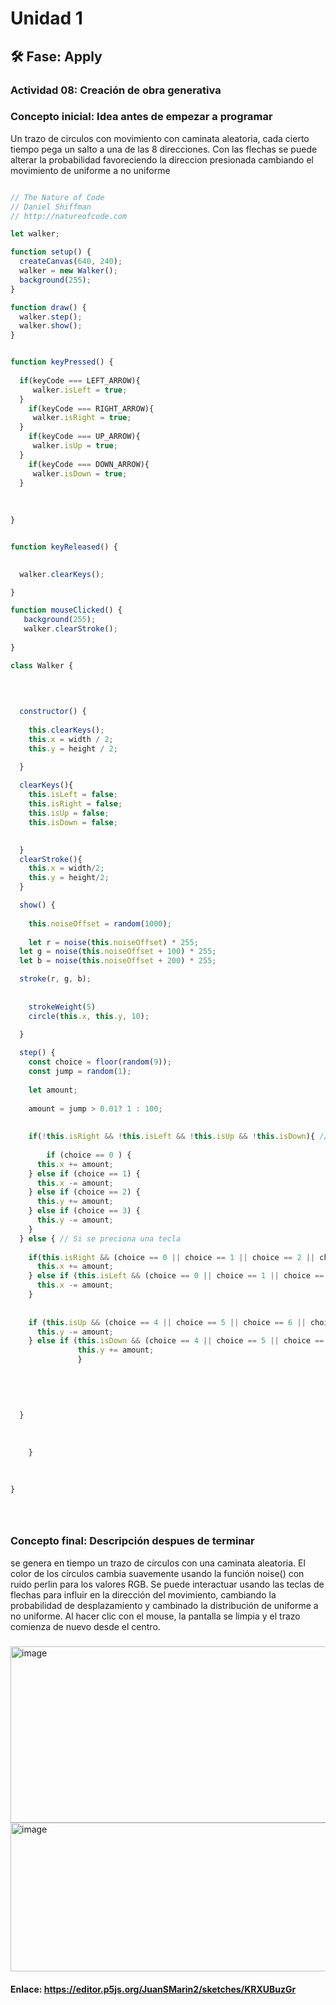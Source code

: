# Unidad 1

## 🛠 Fase: Apply

### Actividad 08: Creación de obra generativa
### Concepto inicial: Idea antes de empezar a programar
Un trazo de circulos con movimiento con caminata aleatoria, cada cierto tiempo pega un salto a una de las 8 direcciones. Con las flechas se puede alterar la probabilidad favoreciendo la direccion presionada cambiando el movimiento de uniforme a no uniforme

``` js

// The Nature of Code
// Daniel Shiffman
// http://natureofcode.com

let walker;

function setup() {
  createCanvas(640, 240);
  walker = new Walker();
  background(255);
}

function draw() {
  walker.step();
  walker.show();
}


function keyPressed() {
  
  if(keyCode === LEFT_ARROW){
     walker.isLeft = true;
  } 
    if(keyCode === RIGHT_ARROW){
     walker.isRight = true;
  } 
    if(keyCode === UP_ARROW){
     walker.isUp = true;
  } 
    if(keyCode === DOWN_ARROW){
     walker.isDown = true;
  } 
  
  
  
}


function keyReleased() {

  
  walker.clearKeys();

}

function mouseClicked() {
   background(255);
   walker.clearStroke();
  
}

class Walker {
  

  
  
  constructor() { 
    
    this.clearKeys();
    this.x = width / 2;
    this.y = height / 2;

  }
  
  clearKeys(){
    this.isLeft = false;
    this.isRight = false;
    this.isUp = false;
    this.isDown = false;

    
  }
  clearStroke(){
    this.x = width/2;
    this.y = height/2;
  }

  show() {
    
    this.noiseOffset = random(1000);
    
    let r = noise(this.noiseOffset) * 255;
  let g = noise(this.noiseOffset + 100) * 255;
  let b = noise(this.noiseOffset + 200) * 255;

  stroke(r, g, b);
    
    
    strokeWeight(5)
    circle(this.x, this.y, 10);
    
  }

  step() {
    const choice = floor(random(9));
    const jump = random(1);
  
    let amount;
  
    amount = jump > 0.01? 1 : 100;  
    
    
    if(!this.isRight && !this.isLeft && !this.isUp && !this.isDown){ //Si no se presiona alguna tecla
      
        if (choice == 0 ) {
      this.x += amount;
    } else if (choice == 1) {
      this.x -= amount;
    } else if (choice == 2) {
      this.y += amount;
    } else if (choice == 3) {
      this.y -= amount;
    }
  } else { // Si se preciona una tecla
    
    if(this.isRight && (choice == 0 || choice == 1 || choice == 2 || choice == 3)){
      this.x += amount;
    } else if (this.isLeft && (choice == 0 || choice == 1 || choice == 2 || choice == 3)){ //else if porque son incompatibles
      this.x -= amount;
    } 
    
    
    if (this.isUp && (choice == 4 || choice == 5 || choice == 6 || choice == 7)){
      this.y -= amount;
    } else if (this.isDown && (choice == 4 || choice == 5 || choice == 6 || choice == 7)){ //else if porque son incompatibles
               this.y += amount;
               }
    
    
    
    
    
  }
      
      
      
    }
    
    

}





```

### Concepto final: Descripción despues de terminar
se genera en tiempo un trazo de círculos con una caminata aleatoria. El color de los círculos cambia suavemente usando la función noise() con ruido perlin para los valores RGB. Se puede interactuar usando las teclas de flechas para influir en la dirección del movimiento, cambiando la probabilidad de desplazamiento y cambinado la distribución de uniforme a no uniforme. Al hacer clic con el mouse, la pantalla se limpia y el trazo comienza de nuevo desde el centro.

#####

<img width="679" height="282" alt="image" src="https://github.com/user-attachments/assets/671b188c-bbc6-448f-87c8-bf286a438f2b" />
<img width="598" height="238" alt="image" src="https://github.com/user-attachments/assets/0ebb7d79-9703-4d37-a2d2-71e15e062322" />

#### Enlace: https://editor.p5js.org/JuanSMarin2/sketches/KRXUBuzGr


